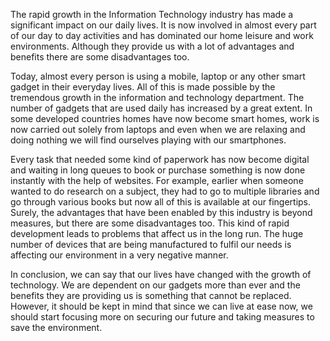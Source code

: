 The rapid growth in the Information Technology industry has made a significant impact on our daily lives. It is now involved in almost every part of our day to day activities and has dominated our home leisure and work environments. Although they provide us with a lot of advantages and benefits there are some disadvantages too.

Today, almost every person is using a mobile, laptop or any other smart gadget in their everyday lives. All of this is made possible by the tremendous growth in the information and technology department. The number of gadgets that are used daily has increased by a great extent. In some developed countries homes have now become smart homes, work is now carried out solely from laptops and even when we are relaxing and doing nothing we will find ourselves playing with our smartphones.

Every task that needed some kind of paperwork has now become digital and waiting in long queues to book or purchase something is now done instantly with the help of websites. For example, earlier when someone wanted to do research on a subject, they had to go to multiple libraries and go through various books but now all of this is available at our fingertips. Surely, the advantages that have been enabled by this industry is beyond measures, but there are some disadvantages too. This kind of rapid development leads to problems that affect us in the long run. The huge number of devices that are being manufactured to fulfil our needs is affecting our environment in a very negative manner.

In conclusion, we can say that our lives have changed with the growth of technology. We are dependent on our gadgets more than ever and the benefits they are providing us is something that cannot be replaced. However, it should be kept in mind that since we can live at ease now, we should start focusing more on securing our future and taking measures to save the environment.